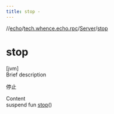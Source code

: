 ```yaml
---
title: stop -
---
```

//[echo](../../index.md)/[tech.whence.echo.rpc](../index.md)/[Server](index.md)/[stop](stop.md)



# stop  
[jvm]  
Brief description  


停止

  
Content  
suspend fun [stop](stop.md)()  



